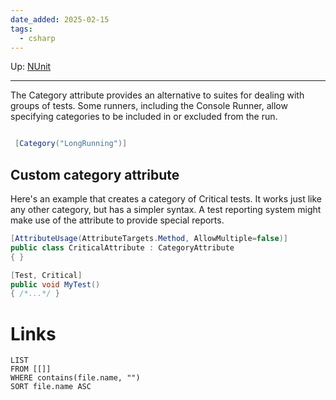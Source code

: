 ```yaml
---
date_added: 2025-02-15
tags:
  - csharp
---
```

Up: [NUnit](NUnit.md)
___

The Category attribute provides an alternative to suites for dealing with groups of tests.
Some runners, including the Console Runner, allow specifying categories to be included in or excluded from the run.
 ```csharp

  [Category("LongRunning")]
```

## Custom category attribute

Here's an example that creates a category of Critical tests. It works just like any other category, but has a simpler syntax. A test reporting system might make use of the attribute to provide special reports.

```csharp
[AttributeUsage(AttributeTargets.Method, AllowMultiple=false)]
public class CriticalAttribute : CategoryAttribute
{ }
```

```csharp
[Test, Critical]
public void MyTest()
{ /*...*/ }
```

# Links
```dataview
LIST
FROM [[]]
WHERE contains(file.name, "")
SORT file.name ASC
```
